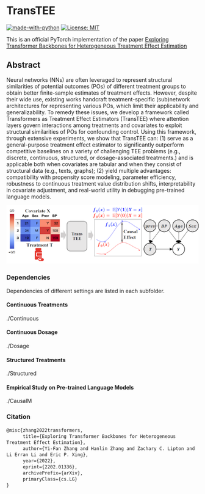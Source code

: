 # TransTEE

[![made-with-python](https://img.shields.io/badge/Made%20with-Python-red.svg)](#python)
[![License: MIT](https://img.shields.io/badge/License-MIT-yellow.svg)](https://opensource.org/licenses/MIT)

This is an official PyTorch implementation of the paper [Exploring Transformer Backbones for Heterogeneous Treatment Effect Estimation](https://arxiv.org/abs/2202.01336)



## Abstract 
Neural networks (NNs) are often leveraged to represent structural similarities of potential outcomes (POs) of different treatment groups to obtain better finite-sample estimates of treatment effects. However, despite their wide use, existing works handcraft treatment-specific (sub)network architectures for representing various POs, which limit their applicability and generalizability. To remedy these issues, we develop a framework called Transformers as Treatment Effect Estimators (TransTEE) where attention layers govern interactions among treatments and covariates to exploit structural similarities of POs for confounding control. Using this framework, through extensive experiments, we show that TransTEE can: (1) serve as a general-purpose treatment effect estimator to significantly outperform competitive baselines on a variety of challenging TEE problems (e.g., discrete, continuous, structured, or dosage-associated treatments.) and is applicable both when covariates are tabular and when they consist of structural data (e.g., texts, graphs); (2) yield multiple advantages: compatibility with propensity score modeling, parameter efficiency, robustness to continuous treatment value distribution shifts, interpretability in covariate adjustment, and real-world utility in debugging pre-trained language models.
<div align=center>

![A motivating example. **Prev** denotes previous infection condition and **BP** denotes blood pressure. A corresponding causal graph where shady nodes denote observed variable and white node denotes hidden outcome. TransTEE adjusts proper covariate sets **Prev,BP** with attention which is visualized via a heatmap.](model.png)
</div>

### Dependencies
Dependencies of different settings are listed in each subfolder.

#### Continuous Treatments
./Continuous

#### Continuous Dosage
./Dosage

#### Structured Treatments
./Structured

#### Empirical Study on Pre-trained Language Models
./CausalM

### Citation 
```
@misc{zhang2022transformers,
      title={Exploring Transformer Backbones for Heterogeneous Treatment Effect Estimation}, 
      author={Yi-Fan Zhang and Hanlin Zhang and Zachary C. Lipton and Li Erran Li and Eric P. Xing},
      year={2022},
      eprint={2202.01336},
      archivePrefix={arXiv},
      primaryClass={cs.LG}
}
```
